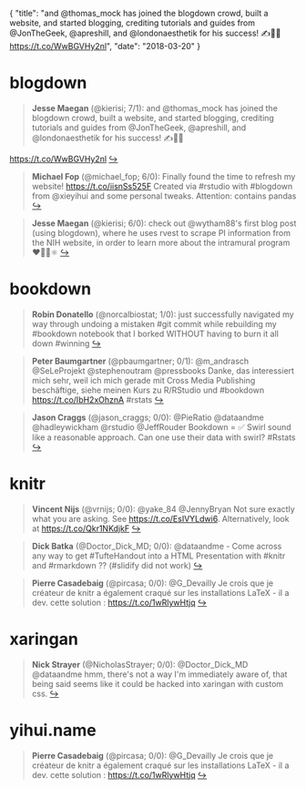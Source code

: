 {
  "title": "and @thomas_mock has joined the blogdown crowd, built a website, and started blogging, crediting tutorials and guides from @JonTheGeek, @apreshill, and @londonaesthetik for his success! ✍️💯🎉 https://t.co/WwBGVHy2nl",
  "date": "2018-03-20"
}

# blogdown

> **Jesse Maegan** (@kierisi; 7/1): and @thomas_mock has joined the blogdown crowd, built a website, and started blogging, crediting tutorials and guides from @JonTheGeek, @apreshill, and @londonaesthetik for his success! ✍️💯🎉
>
https://t.co/WwBGVHy2nl  [&#8618;](https://twitter.com/xieyihui/status/975759238776619008)

<!-- -->


> **Michael Fop** (@michael_fop; 6/0): Finally found the time to refresh my website! https://t.co/iisnSs525F Created via #rstudio with #blogdown from @xieyihui and some personal tweaks. Attention: contains pandas  [&#8618;](https://twitter.com/xieyihui/status/975773119100137473)

<!-- -->


> **Jesse Maegan** (@kierisi; 6/0): check out @wytham88's first blog post (using blogdown), where he uses rvest to scrape PI information from the NIH website, in order to learn more about the intramural program ❤️👩‍🔬⚛️  [&#8618;](https://twitter.com/xieyihui/status/975759236239101952)

<!-- -->


# bookdown

> **Robin Donatello** (@norcalbiostat; 1/0): just successfully navigated my way through undoing a mistaken #git commit while rebuilding my #bookdown notebook that I borked WITHOUT having to burn it all down #winning  [&#8618;](https://twitter.com/xieyihui/status/975614260679249920)

<!-- -->


> **Peter Baumgartner** (@pbaumgartner; 0/1): @m_andrasch @SeLeProjekt @stephenoutram @pressbooks Danke, das interessiert mich sehr, weil ich mich gerade mit Cross Media Publishing beschäftige, siehe meinen Kurs zu R/RStudio und #bookdown https://t.co/IbH2xOhznA #rstats  [&#8618;](https://twitter.com/xieyihui/status/975801424624934914)

<!-- -->


> **Jason Craggs** (@jason_craggs; 0/0): @PieRatio @dataandme @hadleywickham @rstudio @JeffRouder Bookdown = ✅ 
Swirl sound like a reasonable approach. Can one use their data with swirl?
#Rstats  [&#8618;](https://twitter.com/xieyihui/status/975547793896099840)

<!-- -->


# knitr

> **Vincent Nijs** (@vrnijs; 0/0): @yake_84 @JennyBryan Not sure exactly what you are asking. See https://t.co/EsIVYLdwi6. Alternatively, look at https://t.co/Qkr1NKdjkF  [&#8618;](https://twitter.com/xieyihui/status/975843487038844928)

<!-- -->


> **Dick Batka** (@Doctor_Dick_MD; 0/0): @dataandme - Come across any way to get #TufteHandout into a HTML Presentation with #knitr and #rmarkdown ?? (#slidify did not work)  [&#8618;](https://twitter.com/xieyihui/status/975694326163484678)

<!-- -->


> **Pierre Casadebaig** (@pircasa; 0/0): @G_Devailly Je crois que je créateur de knitr a également craqué sur les installations LaTeX - il a dev. cette solution : https://t.co/1wRlywHtjq  [&#8618;](https://twitter.com/xieyihui/status/975655195509129216)

<!-- -->


# xaringan

> **Nick Strayer** (@NicholasStrayer; 0/0): @Doctor_Dick_MD @dataandme hmm, there's not a way I'm immediately aware of, that being said seems like it could be hacked into xaringan with custom css.  [&#8618;](https://twitter.com/xieyihui/status/975735200742338561)

<!-- -->


# yihui.name

> **Pierre Casadebaig** (@pircasa; 0/0): @G_Devailly Je crois que je créateur de knitr a également craqué sur les installations LaTeX - il a dev. cette solution : https://t.co/1wRlywHtjq  [&#8618;](https://twitter.com/xieyihui/status/975655195509129216)

<!-- -->


